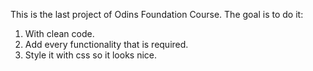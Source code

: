 This is the last project of Odins Foundation Course. The goal is to do it:
1. With clean code.
2. Add every functionality that is required.
3. Style it with css so it looks nice.